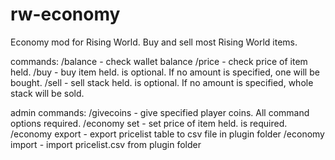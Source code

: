 # rw-economy
Economy mod for Rising World. Buy and sell most Rising World items.

commands:
/balance - check wallet balance
/price - check price of item held.
/buy <amount> - buy item held. <amount> is optional. If no amount is specified, one will be bought.
/sell <amount> - sell stack held. <amount> is optional. If no amount is specified, whole stack will be sold.

admin commands:
/givecoins <playername> <amount> - give specified player coins. All command options required.
/economy set <amount> - set price of item held. <amount> is required.
/economy export - export pricelist table to csv file in plugin folder
/economy import - import pricelist.csv from plugin folder
